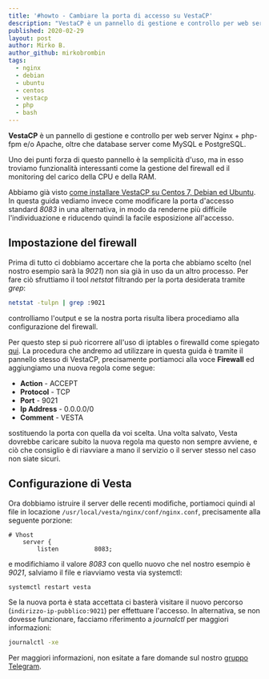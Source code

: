```yaml
---
title: '#howto - Cambiare la porta di accesso su VestaCP'
description: "VestaCP è un pannello di gestione e controllo per web server Nginx + php-fpm e/o Apache, oltre che database server come MySQL e.."
published: 2020-02-29
layout: post
author: Mirko B.
author_github: mirkobrombin
tags:
  - nginx  
  - debian  
  - ubuntu  
  - centos 
  - vestacp  
  - php  
  - bash
---
```

**VestaCP** è un pannello di gestione e controllo per web server Nginx + php-fpm e/o Apache, oltre che database server come MySQL e PostgreSQL.

Uno dei punti forza di questo pannello è la semplicità d'uso, ma in esso troviamo funzionalità interessanti come la gestione del firewall ed il monitoring del carico della CPU e della RAM.

Abbiamo già visto <a href="https://linuxhub.it/articles/howto-%E2%80%93-installazione-di-vestacp-su-centos-7-debian-ubuntu">come installare VestaCP su Centos 7, Debian ed Ubuntu</a>. In questa guida vediamo invece come modificare la porta d'accesso standard *8083* in una alternativa, in modo da renderne più difficile l'individuazione e riducendo quindi la facile esposizione all'accesso.

## Impostazione del firewall
Prima di tutto ci dobbiamo accertare che la porta che abbiamo scelto (nel nostro esempio sarà la *9021*) non sia già in uso da un altro processo. Per fare ciò sfruttiamo il tool *netstat* filtrando per la porta desiderata tramite *grep*:
```bash
netstat -tulpn | grep :9021
```
controlliamo l'output e se la nostra porta risulta libera procediamo alla configurazione del firewall.

Per questo step si può ricorrere all'uso di iptables o firewalld come spiegato <a href="https://linuxhub.it/articles/howto-aprire-e-chiudere-porte-con-firewalld">qui</a>. La procedura che andremo ad utilizzare in questa guida è tramite il pannello stesso di VestaCP, precisamente portiamoci alla voce **Firewall** ed aggiungiamo una nuova regola come segue:
* **Action** - ACCEPT
* **Protocol** - TCP
* **Port** - 9021
* **Ip Address** - 0.0.0.0/0
* **Comment** - VESTA

sostituendo la porta con quella da voi scelta. Una volta salvato, Vesta dovrebbe caricare subito la nuova regola ma questo non sempre avviene, e ciò che consiglio è di riavviare a mano il servizio o il server stesso nel caso non siate sicuri.

## Configurazione di Vesta
Ora dobbiamo istruire il server delle recenti modifiche, portiamoci quindi al file in locazione `/usr/local/vesta/nginx/conf/nginx.conf`, precisamente alla seguente porzione:
```
# Vhost
    server {
        listen          8083;
```

e modifichiamo il valore *8083* con quello nuovo che nel nostro esempio è *9021*, salviamo il file e riavviamo vesta via systemctl:
```bash
systemctl restart vesta
```
Se la nuova porta è stata accettata ci basterà visitare il nuovo percorso (`indirizzo-ip-pubblico:9021`) per effettuare l'accesso. In alternativa, se non dovesse funzionare, facciamo riferimento a *journalctl* per maggiori informazioni:
```bash
journalctl -xe
```

Per maggiori informazioni, non esitate a fare domande sul nostro [gruppo Telegram](https://t.me/linuxpeople).